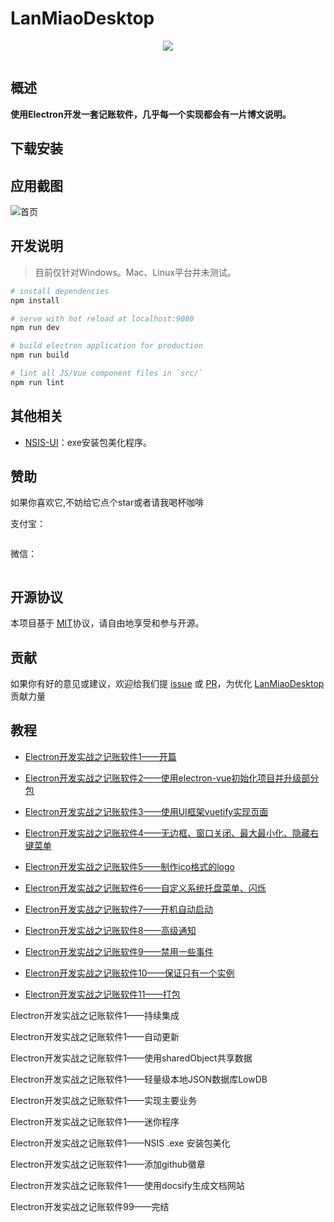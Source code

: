 # LanMiaoDesktop

<p align="center">
  <img src="https://raw.githubusercontent.com/hilanmiao/LanMiaoDesktop/master/assets/logo.png">
</p>
<p align="center">
  <a href="https://travis-ci.org/hilanmiao/LanMiaoDesktop/builds">
    <img src="https://travis-ci.org/hilanmiao/LanMiaoDesktop.svg?branch=master" alt="">
  </a>
</p>

## 概述

**使用Electron开发一套记账软件，几乎每一个实现都会有一片博文说明。**


## 下载安装




## 应用截图

![首页](https://raw.githubusercontent.com/hilanmiao/LanMiaoDesktop/master/assets/home.jpg)

## 开发说明

> 目前仅针对Windows。Mac、Linux平台并未测试。

``` bash
# install dependencies
npm install

# serve with hot reload at localhost:9080
npm run dev

# build electron application for production
npm run build

# lint all JS/Vue component files in `src/`
npm run lint
```


## 其他相关

- [NSIS-UI](https://github.com/hilanmiao/NSIS-UI)：exe安装包美化程序。


## 赞助

如果你喜欢它,不妨给它点个star或者请我喝杯咖啡

支付宝：

![]()

微信：

![]()


## 开源协议

本项目基于 [MIT](http://opensource.org/licenses/MIT)协议，请自由地享受和参与开源。


## 贡献

如果你有好的意见或建议，欢迎给我们提 [issue] 或 [PR]，为优化 [LanMiaoDesktop] 贡献力量

[PR]: https://github.com/hilanmiao/LanMiaoDesktop/pulls

[issue]: https://github.com/hilanmiao/LanMiaoDesktop/issues

[LanMiaoDesktop]: https://github.com/youzan/vant-weapp

## 教程

- [Electron开发实战之记账软件1——开篇](https://my.oschina.net/u/3667677/blog/3035515)

- [Electron开发实战之记账软件2——使用electron-vue初始化项目并升级部分包](https://my.oschina.net/u/3667677/blog/3035513)

- [Electron开发实战之记账软件3——使用UI框架vuetify实现页面](https://my.oschina.net/u/3667677/blog/3040223)

- [Electron开发实战之记账软件4——无边框、窗口关闭、最大最小化、隐藏右键菜单](https://my.oschina.net/u/3667677/blog/3041467)

- [Electron开发实战之记账软件5——制作ico格式的logo](https://my.oschina.net/u/3667677/blog/3041685)

- [Electron开发实战之记账软件6——自定义系统托盘菜单、闪烁](https://my.oschina.net/u/3667677/blog/3041851)

- [Electron开发实战之记账软件7——开机自动启动](https://my.oschina.net/u/3667677/blog/3042628)

- [Electron开发实战之记账软件8——高级通知](https://my.oschina.net/u/3667677/blog/3043443)

- [Electron开发实战之记账软件9——禁用一些事件](https://my.oschina.net/u/3667677/blog/3043516)

- [Electron开发实战之记账软件10——保证只有一个实例](https://my.oschina.net/u/3667677/blog/3043529)

- [Electron开发实战之记账软件11——打包](https://my.oschina.net/u/3667677/blog/3043986)

Electron开发实战之记账软件1——持续集成

Electron开发实战之记账软件1——自动更新

Electron开发实战之记账软件1——使用sharedObject共享数据

Electron开发实战之记账软件1——轻量级本地JSON数据库LowDB

Electron开发实战之记账软件1——实现主要业务

Electron开发实战之记账软件1——迷你程序

Electron开发实战之记账软件1——NSIS .exe 安装包美化

Electron开发实战之记账软件1——添加github徽章

Electron开发实战之记账软件1——使用docsify生成文档网站

Electron开发实战之记账软件99——完结
